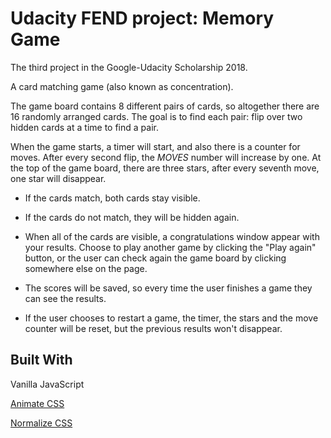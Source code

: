 # Udacity FEND project: Memory Game

The third project in the Google-Udacity Scholarship 2018.

A card matching game (also known as concentration).

The game board contains 8 different pairs of cards, so altogether there are 16 randomly arranged cards. The goal is to find each pair: flip over two hidden cards at a time to find a pair.

When the game starts, a timer will start, and also there is a counter for moves. After every second flip, the _MOVES_ number will increase by one. At the top of the game board, there are three stars, after every seventh move, one star will disappear.

- If the cards match, both cards stay visible.

- If the cards do not match, they will be hidden again.

- When all of the cards are visible, a congratulations window appear with your results. Choose to play another game by clicking the "Play again" button, or the user can check again the game board by clicking somewhere else on the page.

- The scores will be saved, so every time the user finishes a game they can see the results.

- If the user chooses to restart a game,  the timer, the stars and the move counter will be reset, but the previous results won't disappear.


## Built With
Vanilla JavaScript

[Animate CSS](https://daneden.github.io/animate.css/)

[Normalize CSS](https://necolas.github.io/normalize.css/)
